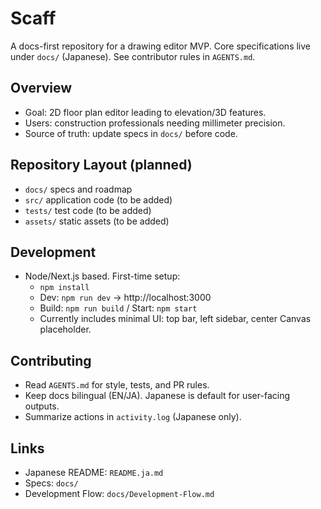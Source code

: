 # Scaff

A docs-first repository for a drawing editor MVP. Core specifications live under `docs/` (Japanese). See contributor rules in `AGENTS.md`.

## Overview
- Goal: 2D floor plan editor leading to elevation/3D features.
- Users: construction professionals needing millimeter precision.
- Source of truth: update specs in `docs/` before code.

## Repository Layout (planned)
- `docs/` specs and roadmap
- `src/` application code (to be added)
- `tests/` test code (to be added)
- `assets/` static assets (to be added)

## Development
- Node/Next.js based. First-time setup:
  - `npm install`
  - Dev: `npm run dev` → http://localhost:3000
  - Build: `npm run build` / Start: `npm start`
  - Currently includes minimal UI: top bar, left sidebar, center Canvas placeholder.

## Contributing
- Read `AGENTS.md` for style, tests, and PR rules.
- Keep docs bilingual (EN/JA). Japanese is default for user-facing outputs.
- Summarize actions in `activity.log` (Japanese only).

## Links
- Japanese README: `README.ja.md`
- Specs: `docs/`
- Development Flow: `docs/Development-Flow.md`
